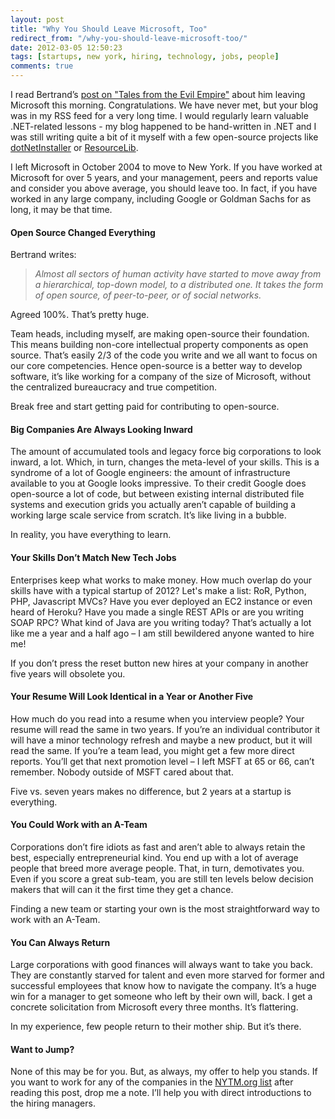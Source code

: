 ```yaml
---
layout: post
title: "Why You Should Leave Microsoft, Too"
redirect_from: "/why-you-should-leave-microsoft-too/"
date: 2012-03-05 12:50:23
tags: [startups, new york, hiring, technology, jobs, people]
comments: true
---
```

I read Bertrand’s [post on "Tales from the Evil Empire"](http://weblogs.asp.net/bleroy/archive/2012/02/29/leaving-the-evil-empire.aspx) about him leaving Microsoft this morning. Congratulations. We have never met, but your blog was in my RSS feed for a very long time. I would regularly learn valuable .NET-related lessons - my blog happened to be hand-written in .NET and I was still writing quite a bit of it myself with a few open-source projects like [dotNetInstaller](https://github.com/dblock/dotnetinstaller/) or [ResourceLib](http://github.com/dblock/resourcelib/).

I left Microsoft in October 2004 to move to New York. If you have worked at Microsoft for over 5 years, and your management, peers and reports value and consider you above average, you should leave too. In fact, if you have worked in any large company, including Google or Goldman Sachs for as long, it may be that time.

#### Open Source Changed Everything

Bertrand writes:

> _Almost all sectors of human activity have started to move away from a hierarchical, top-down model, to a distributed one. It takes the form of open source, of peer-to-peer, or of social networks._

Agreed 100%. That’s pretty huge.

Team heads, including myself, are making open-source their foundation. This means building non-core intellectual property components as open source. That’s easily 2/3 of the code you write and we all want to focus on our core competencies. Hence open-source is a better way to develop software, it’s like working for a company of the size of Microsoft, without the centralized bureaucracy and true competition.

Break free and start getting paid for contributing to open-source.

#### Big Companies Are Always Looking Inward

The amount of accumulated tools and legacy force big corporations to look inward, a lot. Which, in turn, changes the meta-level of your skills. This is a syndrome of  a lot of Google engineers: the amount of infrastructure available to you at Google looks impressive. To their credit Google does open-source a lot of code, but between existing internal distributed file systems and execution grids you actually aren’t capable of building a working large scale service from scratch. It’s like living in a bubble.

In reality, you have everything to learn.

#### Your Skills Don’t Match New Tech Jobs

Enterprises keep what works to make money. How much overlap do your skills have with a typical startup of 2012? Let's make a list: RoR, Python, PHP, Javascript MVCs? Have you ever deployed an EC2 instance or even heard of Heroku? Have you made a single REST APIs or are you writing SOAP RPC? What kind of Java are you writing today? That’s actually a lot like me a year and a half ago – I am still bewildered anyone wanted to hire me!

If you don’t press the reset button new hires at your company in another five years will obsolete you.

#### Your Resume Will Look Identical in a Year or Another Five

How much do you read into a resume when you interview people? Your resume will read the same in two years. If you’re an individual contributor it will have a minor technology refresh and maybe a new product, but it will read the same. If you’re a team lead, you might get a few more direct reports. You’ll get that next promotion level – I left MSFT at 65 or 66, can’t remember. Nobody outside of MSFT cared about that.

Five vs. seven years makes no difference, but 2 years at a startup is everything.

#### You Could Work with an A-Team

Corporations don’t fire idiots as fast and aren’t able to always retain the best, especially entrepreneurial kind. You end up with a lot of average people that breed more average people. That, in turn, demotivates you. Even if you score a great sub-team, you are still ten levels below decision makers that will can it the first time they get a chance.

Finding a new team or starting your own is the most straightforward way to work with an A-Team.

#### You Can Always Return

Large corporations with good finances will always want to take you back. They are constantly starved for talent and even more starved for former and successful employees that know how to navigate the company. It’s a huge win for a manager to get someone who left by their own will, back. I get a concrete solicitation from Microsoft every three months. It’s flattering.

In my experience, few people return to their mother ship. But it’s there.

#### Want to Jump?

None of this may be for you. But, as always, my offer to help you stands. If you want to work for any of the companies in the [NYTM.org list](http://nytm.org/made/) after reading this post, drop me a note. I’ll help you with direct introductions to the hiring managers.
